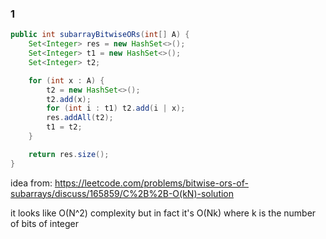 ### 1
```java
public int subarrayBitwiseORs(int[] A) {
    Set<Integer> res = new HashSet<>();
    Set<Integer> t1 = new HashSet<>();
    Set<Integer> t2;

    for (int x : A) {
        t2 = new HashSet<>();
        t2.add(x);
        for (int i : t1) t2.add(i | x);
        res.addAll(t2);
        t1 = t2;
    }

    return res.size();
}
```

idea from: https://leetcode.com/problems/bitwise-ors-of-subarrays/discuss/165859/C%2B%2B-O(kN)-solution

it looks like O(N^2) complexity but in fact it's O(Nk) where k is the number of bits of integer
